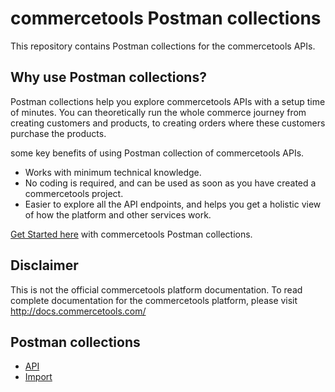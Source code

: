 # commercetools Postman collections

This repository contains Postman collections for the commercetools APIs.

## Why use Postman collections?

Postman collections help you explore commercetools APIs with a setup time of minutes. You can theoretically run the whole commerce journey from creating customers and products, to creating orders where these customers purchase the products.

some key benefits of using Postman collection of commercetools APIs.
* Works with minimum technical knowledge.
* No coding is required, and can be used as soon as you have created a commercetools project.
* Easier to explore all the API endpoints, and helps you get a holistic view of how the platform and other services work.

[Get Started here](GettingStarted.md) with commercetools Postman collections.

## Disclaimer

This is not the official commercetools platform documentation. To read complete documentation for the commercetools platform, please visit http://docs.commercetools.com/

## Postman collections 

* [API](api/)
* [Import](import/)
